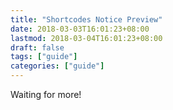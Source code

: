 ```yaml
---
title: "Shortcodes Notice Preview"
date: 2018-03-03T16:01:23+08:00
lastmod: 2018-03-04T16:01:23+08:00
draft: false
tags: ["guide"]
categories: ["guide"]
---
```


Waiting for more!
